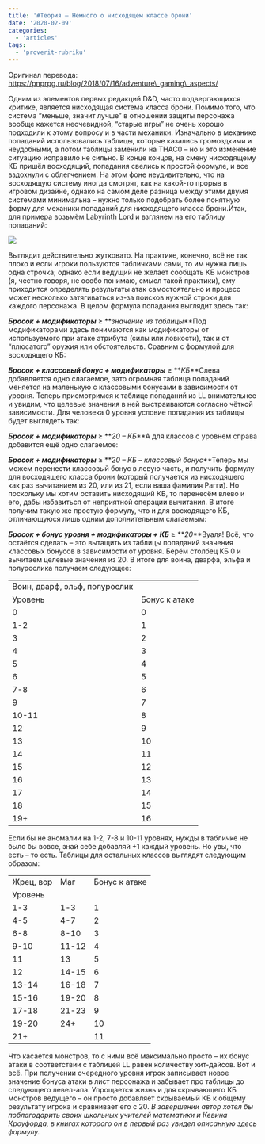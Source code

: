 ```yaml
---
title: '#Теория — Немного о нисходящем классе брони'
date: '2020-02-09'
categories:
  - 'articles'
tags:
  - 'proverit-rubriku'
---
```


Оригинал перевода: https://pnprpg.ru/blog/2018/07/16/adventure\_gaming\_aspects/

Одним из элементов первых редакций D&D, часто подвергающихся критике, является нисходящая система класса брони. Помимо того, что система “меньше, значит лучше” в отношении защиты персонажа вообще кажется неочевидной, “старые игры” не очень хорошо подходили к этому вопросу и в части механики. Изначально в механике попаданий использовались таблицы, которые казались громоздкими и неудобными, а потом таблицы заменили на THAC0 – но и это изменение ситуацию исправило не сильно. В конце концов, на смену нисходящему КБ пришёл восходящий, попадания свелись к простой формуле, и все вздохнули с облегчением. На этом фоне неудивительно, что на восходящую систему иногда смотрят, как на какой-то прорыв в игровом дизайне, однако на самом деле разница между этими двумя системами минимальна – нужно только подобрать более понятную форму для механики попаданий для нисходящего класса брони.Итак, для примера возьмём Labyrinth Lord и взглянем на его таблицу попаданий:

![](http://pnprpg.ru/wp-content/uploads/2018/07/AC.jpg)

Выглядит действительно жутковато. На практике, конечно, всё не так плохо и если игроки пользуются табличками сами, то им нужна лишь одна строчка; однако если ведущий не желает сообщать КБ монстров (я, честно говоря, не особо понимаю, смысл такой практики), ему приходится определять результаты атак самостоятельно и процесс может несколько затягиваться из-за поисков нужной строки для каждого персонажа. В целом формула попадания выглядит здесь так:

**_Бросок + модификаторы_** ≥ **_значение из таблицы_**Под модификаторами здесь понимаются как модификаторы от используемого при атаке атрибута (силы или ловкости), так и от “плюсатого” оружия или обстоятельств. Сравним с формулой для восходящего КБ:

**_Бросок + классовый бонус + модификаторы_** ≥ **_КБ_**Слева добавляется одно слагаемое, зато огромная таблица попаданий меняется на маленькую с классовыми бонусами в зависимости от уровня. Теперь присмотримся к таблице попаданий из LL внимательнее и увидим, что целевые значения в ней выстраиваются согласно чёткой зависимости. Для человека 0 уровня условие попадания из таблицы будет выглядеть так:

**_Бросок + модификаторы_** ≥ **_20 – КБ_**А для классов с уровнем справа добавится ещё одно слагаемое:

**_Бросок + модификаторы_** ≥ **_20 – КБ – классовый бонус_**Теперь мы можем перенести классовый бонус в левую часть, и получить формулу для восходящего класса брони (который получается из нисходящего как раз вычитанием из 20, или из 21, если ваша фамилия Рагги). Но поскольку мы хотим оставить нисходящий КБ, то перенесём влево и его, дабы избавиться от неприятной операции вычитания. В итоге получим такую же простую формулу, что и для восходящего КБ, отличающуюся лишь одним дополнительным слагаемым:

**_Бросок + бонус уровня + модификаторы + КБ_** ≥ **_20_**Вуаля! Всё, что остаётся сделать – это вытащить из таблицы попаданий значения классовых бонусов в зависимости от уровня. Берём столбец КБ 0 и вычитаем целевые значения из 20. В итоге для воина, дварфа, эльфа и полурослика получаем следующее:

<table class=""><tbody><tr><td>Воин, дварф, эльф, полурослик</td></tr><tr><td>Уровень</td><td>Бонус к атаке</td></tr><tr><td>0</td><td>0</td></tr><tr><td>1-2</td><td>1</td></tr><tr><td>3</td><td>2</td></tr><tr><td>4</td><td>3</td></tr><tr><td>5</td><td>4</td></tr><tr><td>6</td><td>5</td></tr><tr><td>7-8</td><td>6</td></tr><tr><td>9</td><td>7</td></tr><tr><td>10-11</td><td>8</td></tr><tr><td>12</td><td>9</td></tr><tr><td>13</td><td>10</td></tr><tr><td>14</td><td>11</td></tr><tr><td>15</td><td>12</td></tr><tr><td>16</td><td>13</td></tr><tr><td>17</td><td>14</td></tr><tr><td>18</td><td>15</td></tr><tr><td>19+</td><td>16</td></tr></tbody></table>

Если бы не аномалии на 1-2, 7-8 и 10-11 уровнях, нужды в табличке не было бы вовсе, знай себе добавляй +1 каждый уровень. Но увы, что есть – то есть. Таблицы для остальных классов выглядят следующим образом:

<table class=""><tbody><tr><td>Жрец, вор</td><td>Маг</td><td>Бонус к атаке</td></tr><tr><td>Уровень</td></tr><tr><td>1-3</td><td>1-3</td><td>1</td></tr><tr><td>4-5</td><td>4-7</td><td>2</td></tr><tr><td>6-8</td><td>8-10</td><td>3</td></tr><tr><td>9-10</td><td>11-12</td><td>4</td></tr><tr><td>11</td><td>13</td><td>5</td></tr><tr><td>12</td><td>14-15</td><td>6</td></tr><tr><td>13-14</td><td>16-18</td><td>7</td></tr><tr><td>15-16</td><td>19-20</td><td>8</td></tr><tr><td>17-18</td><td>21-23</td><td>9</td></tr><tr><td>19-20</td><td>24+</td><td>10</td></tr><tr><td>21+</td><td></td><td>11</td></tr></tbody></table>

Что касается монстров, то с ними всё максимально просто – их бонус атаки в соответствии с таблицей LL равен количеству хит-дайсов. Вот и всё. При получении очередного уровня игрок записывает новое значение бонуса атаки в лист персонажа и забывает про таблицы до следующего левел-апа. Упрощается жизнь и для скрывающего КБ монстров ведущего – он просто добавляет скрываемый КБ к общему результату игрока и сравнивает его с 20. *В завершении автор хотел бы поблагодарить своих школьных учителей математики и Кевина Кроуфорда, в книгах которого он в первый раз увидел описанную здесь формулу.*
